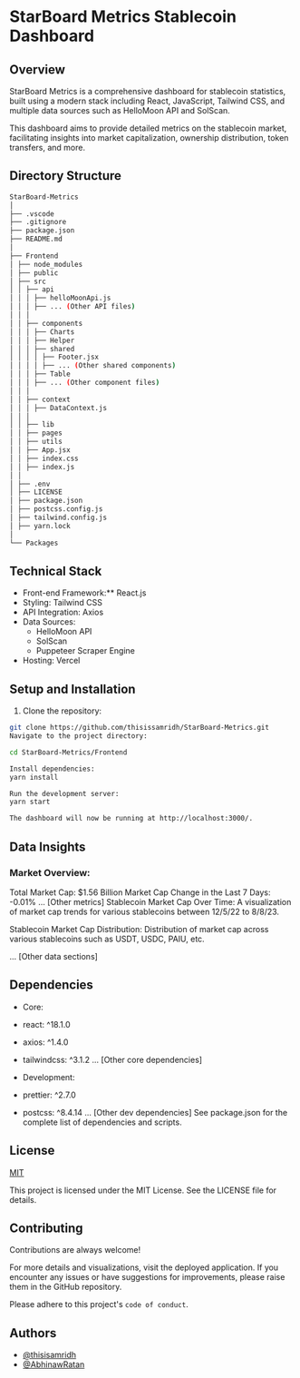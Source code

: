 # StarBoard Metrics Stablecoin Dashboard

## Overview

StarBoard Metrics is a comprehensive dashboard for stablecoin statistics, built using a modern stack including React, JavaScript, Tailwind CSS, and multiple data sources such as HelloMoon API and SolScan.

This dashboard aims to provide detailed metrics on the stablecoin market, facilitating insights into market capitalization, ownership distribution, token transfers, and more.

## Directory Structure

```bash
StarBoard-Metrics
│
├── .vscode
├── .gitignore
├── package.json
├── README.md
│
├── Frontend
│ ├── node_modules
│ ├── public
│ ├── src
│ │ ├── api
│ │ │ ├── helloMoonApi.js
│ │ │ ├── ... (Other API files)
│ │ │
│ │ ├── components
│ │ │ ├── Charts
│ │ │ ├── Helper
│ │ │ ├── shared
│ │ │ │ ├── Footer.jsx
│ │ │ │ ├── ... (Other shared components)
│ │ │ ├── Table
│ │ │ ├── ... (Other component files)
│ │ │
│ │ ├── context
│ │ │ ├── DataContext.js
│ │ │
│ │ ├── lib
│ │ ├── pages
│ │ ├── utils
│ │ ├── App.jsx
│ │ ├── index.css
│ │ ├── index.js
│ │
│ ├── .env
│ ├── LICENSE
│ ├── package.json
│ ├── postcss.config.js
│ ├── tailwind.config.js
│ ├── yarn.lock
│
└── Packages

```

## Technical Stack

- Front-end Framework:\*\* React.js
- Styling: Tailwind CSS
- API Integration: Axios
- Data Sources:
  - HelloMoon API
  - SolScan
  - Puppeteer Scraper Engine
- Hosting: Vercel

## Setup and Installation

1. Clone the repository:

```bash
git clone https://github.com/thisissamridh/StarBoard-Metrics.git
Navigate to the project directory:

cd StarBoard-Metrics/Frontend

Install dependencies:
yarn install

Run the development server:
yarn start

The dashboard will now be running at http://localhost:3000/.

```

## Data Insights

### Market Overview:

Total Market Cap: $1.56 Billion
Market Cap Change in the Last 7 Days: -0.01%
... [Other metrics]
Stablecoin Market Cap Over Time:
A visualization of market cap trends for various stablecoins between 12/5/22 to 8/8/23.

Stablecoin Market Cap Distribution:
Distribution of market cap across various stablecoins such as USDT, USDC, PAIU, etc.

... [Other data sections]

## Dependencies

- Core:
- react: ^18.1.0
- axios: ^1.4.0
- tailwindcss: ^3.1.2
  ... [Other core dependencies]

- Development:
- prettier: ^2.7.0
- postcss: ^8.4.14
  ... [Other dev dependencies]
  See package.json for the complete list of dependencies and scripts.

## License

[MIT](https://choosealicense.com/licenses/mit/)

This project is licensed under the MIT License. See the LICENSE file for details.

## Contributing

Contributions are always welcome!

For more details and visualizations, visit the deployed application. If you encounter any issues or have suggestions for improvements, please raise them in the GitHub repository.

Please adhere to this project's `code of conduct`.

## Authors

- [@thisisamridh](https://www.github.com/thisissamridh)
- [@AbhinawRatan](https://github.com/AbhinawRatan)
